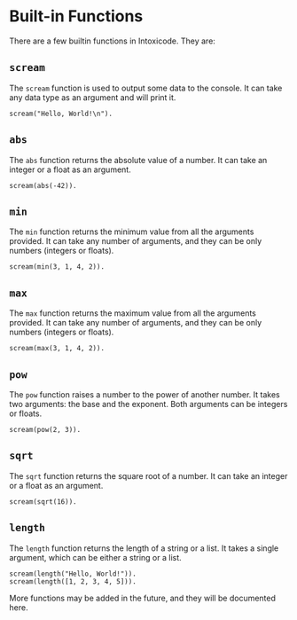 # Built-in Functions
There are a few builtin functions in Intoxicode. They are:

## `scream`
The `scream` function is used to output some data to the console. It can take any data type as an argument and will print it.
```intox
scream("Hello, World!\n").
```

## `abs`
The `abs` function returns the absolute value of a number. It can take an integer or a float as an argument.
```intox
scream(abs(-42)).
```

## `min`
The `min` function returns the minimum value from all the arguments provided. It can take any number of arguments, and they can be only numbers (integers or floats).
```intox
scream(min(3, 1, 4, 2)).
```

## `max`
The `max` function returns the maximum value from all the arguments provided. It can take any number of arguments, and they can be only numbers (integers or floats).
```intox
scream(max(3, 1, 4, 2)).
```

## `pow`
The `pow` function raises a number to the power of another number. It takes two arguments: the base and the exponent. Both arguments can be integers or floats.
```intox
scream(pow(2, 3)).
```

## `sqrt`
The `sqrt` function returns the square root of a number. It can take an integer or a float as an argument.
```intox
scream(sqrt(16)).
```

## `length`
The `length` function returns the length of a string or a list. It takes a single argument, which can be either a string or a list.
```intox
scream(length("Hello, World!")).
scream(length([1, 2, 3, 4, 5])).
```

More functions may be added in the future, and they will be documented here.
